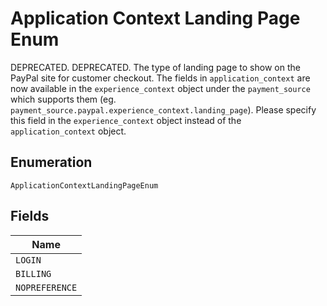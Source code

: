 
# Application Context Landing Page Enum

DEPRECATED. DEPRECATED. The type of landing page to show on the PayPal site for customer checkout.  The fields in `application_context` are now available in the `experience_context` object under the `payment_source` which supports them (eg. `payment_source.paypal.experience_context.landing_page`). Please specify this field in the `experience_context` object instead of the `application_context` object.

## Enumeration

`ApplicationContextLandingPageEnum`

## Fields

| Name |
|  --- |
| `LOGIN` |
| `BILLING` |
| `NOPREFERENCE` |

